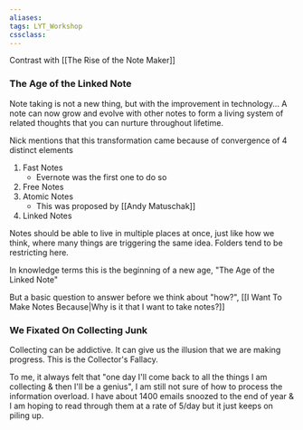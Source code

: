 ```yaml
---
aliases:
tags: LYT_Workshop
cssclass:
---
```


Contrast with [[The Rise of the Note Maker]]
### The Age of the Linked Note
Note taking is not a new thing, but with the improvement in technology...
A note can now grow and evolve with other notes to form a living system of related thoughts that you can nurture throughout lifetime.

Nick mentions that this transformation came because of convergence of 4 distinct elements
1. Fast Notes 
	- Evernote was the first one to do so
2. Free Notes
3. Atomic Notes
	- This was proposed by [[Andy Matuschak]]
4. Linked Notes

Notes should be able to live in multiple places at once, just like how we think, where many things are triggering the same idea. 
Folders tend to be restricting here. 

In knowledge terms this is the beginning of a new age, "The Age of the Linked Note"

But a basic question to answer before we think about "how?", [[I Want To Make Notes Because|Why is it that I want to take notes?]]


### We Fixated On Collecting Junk
Collecting can be addictive. It can give us the illusion that we are making progress. This is the Collector's Fallacy.

To me, it always felt that "one day I'll come back to all the things I am collecting & then I'll be a genius", I am still not sure of how to process the information overload.
I have about 1400 emails snoozed to the end of year & I am hoping to read through them at a rate of 5/day but it just keeps on piling up.
